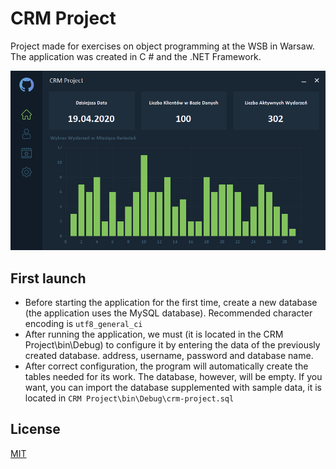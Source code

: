 # CRM Project
Project made for exercises on object programming at the WSB in Warsaw.  The application was created in C # and the .NET Framework.

![App Dashboard](./bin/Debug/screen.PNG "App Dashboard ")

## First launch
- Before starting the application for the first time, create a new database (the application uses the MySQL database). Recommended character encoding is `utf8_general_ci`
- After running the application, we must (it is located in the CRM Project\bin\Debug) to configure it by entering the data of the previously created database. address, username, password and database name.
- After correct configuration, the program will automatically create the tables needed for its work. The database, however, will be empty. If you want, you can import the database supplemented with sample data, it is located in  `CRM Project\bin\Debug\crm-project.sql`

## License
[MIT](https://choosealicense.com/licenses/mit/ "MIT")
